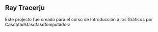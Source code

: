 ## Ray Tracerju
Este projecto fue creado para el curso de Introducción a los Gráficos por Casdafadsfasdfasdfomputadora
